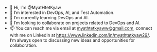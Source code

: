 - 👋 Hi, I’m @MyatHtetKyaw
- 👀 I’m interested in DevOps, AI, and Test Automation.
- 🌱 I’m currently learning DevOps and AI.
- 💞️ I’m looking to collaborate on projects related to DevOps and AI.
- 📫 You can reach me via email at myathtetkyaww@gmail.com, connect with me on LinkedIn at https://www.linkedin.com/in/myathtetkyaw29/. I’m always open to discussing new ideas and opportunities for collaboration.

<!---
MyatHtetKyaw/MyatHtetKyaw is a ✨ special ✨ repository because its `README.md` (this file) appears on your GitHub profile.
You can click the Preview link to take a look at your changes.
--->
